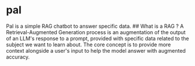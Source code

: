 # pal
Pal is a simple RAG chatbot to answer specific data.
## What is a RAG ? 
A Retrieval-Augmented Generation process is an augmentation of the output of an LLM's response to a prompt, provided with specific data related to the subject we want to learn about. The core concept is to provide more context alongside a user's input to help the model answer with augmented accuracy.
